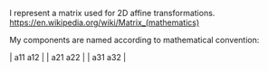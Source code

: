 I represent a matrix used for 2D affine transformations.
https://en.wikipedia.org/wiki/Matrix_(mathematics)

My components are named according to mathematical convention:

 |  a11  a12  |
 |  a21  a22  |
 |  a31  a32  |
